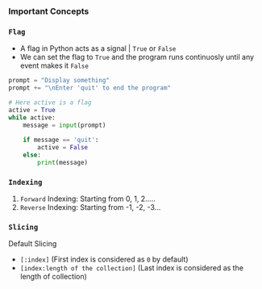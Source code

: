 ### Important Concepts 

### `Flag`
- A flag in Python acts as a signal | `True` or `False`
- We can set the flag to `True` and the program runs continuosly until any event makes it `False`

```python
prompt = "Display something"
prompt += "\nEnter 'quit' to end the program"

# Here active is a flag
active = True
while active:
    message = input(prompt)
    
    if message == 'quit':
        active = False
    else:
        print(message)
```

### `Indexing`

1. `Forward` Indexing: Starting from 0, 1, 2.....
2. `Reverse` Indexing: Starting from -1, -2, -3...

### `Slicing`

Default Slicing 
- `[:index]` (First index is considered as `0` by default)
- `[index:length of the collection]` (Last index is considered as the length of collection)
